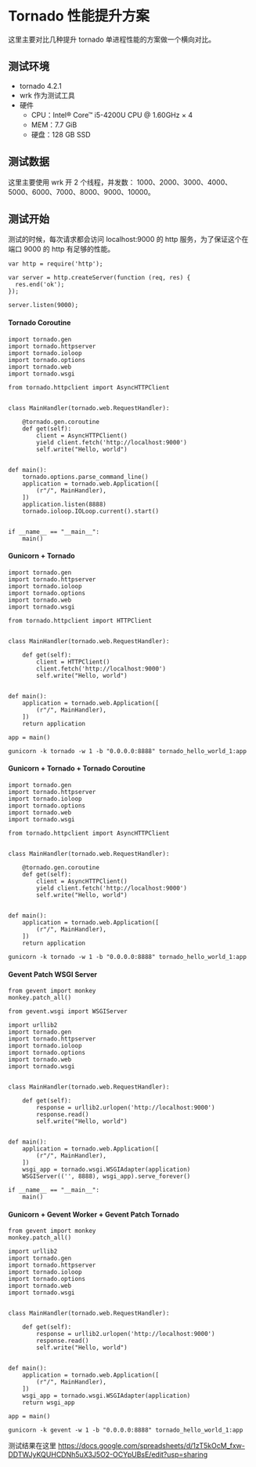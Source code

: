 Tornado 性能提升方案
===================

这里主要对比几种提升 tornado 单进程性能的方案做一个横向对比。

## 测试环境
 
+ tornado 4.2.1
+  wrk 作为测试工具
+ 硬件
  + CPU：Intel® Core™ i5-4200U CPU @ 1.60GHz × 4 
  + MEM：7.7 GiB
  + 硬盘：128 GB SSD

## 测试数据

这里主要使用 wrk 开 2 个线程，并发数： 1000、2000、3000、4000、5000、6000、7000、8000、9000、10000。

## 测试开始

测试的时候，每次请求都会访问 localhost:9000 的 http 服务，为了保证这个在端口 9000 的 http 有足够的性能。

```
var http = require('http');

var server = http.createServer(function (req, res) {
  res.end('ok');
});

server.listen(9000);
```

#### Tornado Coroutine

```
import tornado.gen
import tornado.httpserver
import tornado.ioloop
import tornado.options
import tornado.web
import tornado.wsgi

from tornado.httpclient import AsyncHTTPClient


class MainHandler(tornado.web.RequestHandler):

    @tornado.gen.coroutine
    def get(self):
        client = AsyncHTTPClient()
        yield client.fetch('http://localhost:9000')
        self.write("Hello, world")


def main():
    tornado.options.parse_command_line()
    application = tornado.web.Application([
        (r"/", MainHandler),
    ])
    application.listen(8888)
    tornado.ioloop.IOLoop.current().start()


if __name__ == "__main__":
    main()
```

#### Gunicorn + Tornado 

```
import tornado.gen
import tornado.httpserver
import tornado.ioloop
import tornado.options
import tornado.web
import tornado.wsgi

from tornado.httpclient import HTTPClient


class MainHandler(tornado.web.RequestHandler):

    def get(self):
        client = HTTPClient()
        client.fetch('http://localhost:9000')
        self.write("Hello, world")


def main():
    application = tornado.web.Application([
        (r"/", MainHandler),
    ])
    return application

app = main()
```

```
gunicorn -k tornado -w 1 -b "0.0.0.0:8888" tornado_hello_world_1:app
```

#### Gunicorn + Tornado + Tornado Coroutine

```
import tornado.gen
import tornado.httpserver
import tornado.ioloop
import tornado.options
import tornado.web
import tornado.wsgi

from tornado.httpclient import AsyncHTTPClient


class MainHandler(tornado.web.RequestHandler):

    @tornado.gen.coroutine
    def get(self):
        client = AsyncHTTPClient()
        yield client.fetch('http://localhost:9000')
        self.write("Hello, world")


def main():
    application = tornado.web.Application([
        (r"/", MainHandler),
    ])
    return application
```

```
gunicorn -k tornado -w 1 -b "0.0.0.0:8888" tornado_hello_world_1:app
```

#### Gevent Patch WSGI Server

```
from gevent import monkey
monkey.patch_all()

from gevent.wsgi import WSGIServer

import urllib2
import tornado.gen
import tornado.httpserver
import tornado.ioloop
import tornado.options
import tornado.web
import tornado.wsgi


class MainHandler(tornado.web.RequestHandler):

    def get(self):
        response = urllib2.urlopen('http://localhost:9000')
        response.read()
        self.write("Hello, world")


def main():
    application = tornado.web.Application([
        (r"/", MainHandler),
    ])
    wsgi_app = tornado.wsgi.WSGIAdapter(application)
    WSGIServer(('', 8888), wsgi_app).serve_forever()

if __name__ == "__main__":
    main()
```

#### Gunicorn + Gevent Worker + Gevent Patch Tornado

```
from gevent import monkey
monkey.patch_all()

import urllib2
import tornado.gen
import tornado.httpserver
import tornado.ioloop
import tornado.options
import tornado.web
import tornado.wsgi


class MainHandler(tornado.web.RequestHandler):

    def get(self):
        response = urllib2.urlopen('http://localhost:9000')
        response.read()
        self.write("Hello, world")


def main():
    application = tornado.web.Application([
        (r"/", MainHandler),
    ])
    wsgi_app = tornado.wsgi.WSGIAdapter(application)
    return wsgi_app

app = main()
```

```
gunicorn -k gevent -w 1 -b "0.0.0.0:8888" tornado_hello_world_1:app
```

测试结果在这里 https://docs.google.com/spreadsheets/d/1zT5kOcM_fxw-DDTWJyKQUHCDNh5uX3J5O2-OCYpUBsE/edit?usp=sharing